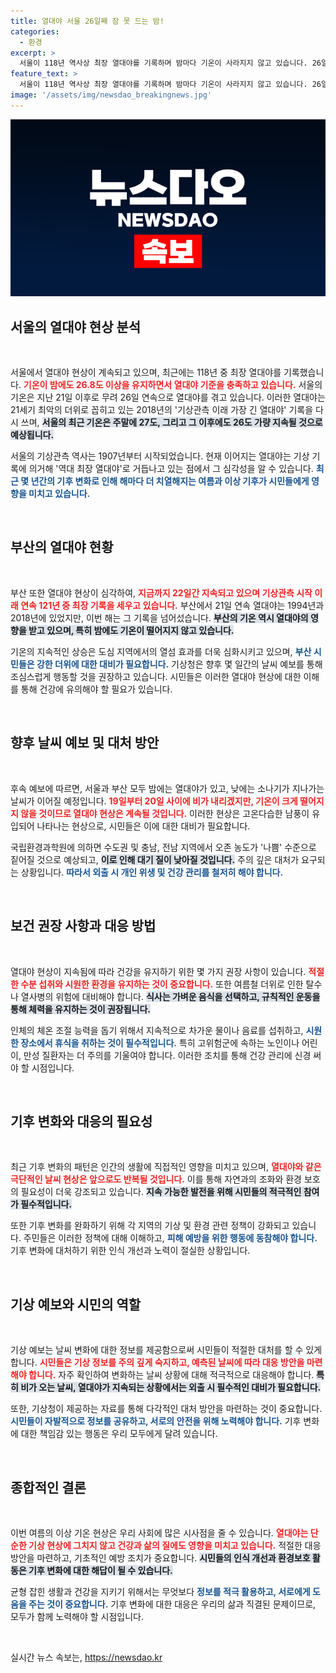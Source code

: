 ```yaml
---
title: 열대야 서울 26일째 잠 못 드는 밤!
categories:
  - 환경
excerpt: >
  서울이 118년 역사상 최장 열대야를 기록하며 밤마다 기온이 사라지지 않고 있습니다. 26일 연속 열대야를 겪고 있는 상황에서, 부산도 121년 만에 최장 기록을 세우며 위기감이 고조되고 있습니다. 여름의 끝자락, 이 기온은 언제까지 이어질까요?
feature_text: >
  서울이 118년 역사상 최장 열대야를 기록하며 밤마다 기온이 사라지지 않고 있습니다. 26일 연속 열대야를 겪고 있는 상황에서, 부산도 121년 만에 최장 기록을 세우며 위기감이 고조되고 있습니다. 여름의 끝자락, 이 기온은 언제까지 이어질까요?
image: '/assets/img/newsdao_breakingnews.jpg'
---
```


<p><img src="/assets/img/newsdao_breakingnews.jpg" alt="koreaapp 속보" /></p>

<h2 data-ke-size="size26">서울의 열대야 현상 분석</h2>

<p data-ke-size="size16">&nbsp;</p>

<p>서울에서 열대야 현상이 계속되고 있으며, 최근에는 118년 중 최장 열대야를 기록했습니다. <b><span style="color: #ee2323;">기온이 밤에도 26.8도 이상을 유지하면서 열대야 기준을 충족하고 있습니다.</span></b> 서울의 기온은 지난 21일 이후로 무려 26일 연속으로 열대야를 겪고 있습니다. 이러한 열대야는 21세기 최악의 더위로 꼽히고 있는 2018년의 '기상관측 이래 가장 긴 열대야' 기록을 다시 쓰며, <b><span style="background-color: #21538527;">서울의 최근 기온은 주말에 27도, 그리고 그 이후에도 26도 가량 지속될 것으로 예상됩니다.</span></b> </p>

<p>서울의 기상관측 역사는 1907년부터 시작되었습니다. 현재 이어지는 열대야는 기상 기록에 의거해 '역대 최장 열대야'로 거듭나고 있는 점에서 그 심각성을 알 수 있습니다. <b><span style="color: #1a5490;">최근 몇 년간의 기후 변화로 인해 해마다 더 치열해지는 여름과 이상 기후가 시민들에게 영향을 미치고 있습니다.</span></b></p>

<p data-ke-size="size16">&nbsp;</p>

<h2 data-ke-size="size26">부산의 열대야 현황</h2>

<p data-ke-size="size16">&nbsp;</p>

<p>부산 또한 열대야 현상이 심각하여, <b><span style="color: #ee2323;">지금까지 22일간 지속되고 있으며 기상관측 시작 이래 연속 121년 중 최장 기록을 세우고 있습니다.</span></b> 부산에서 21일 연속 열대야는 1994년과 2018년에 있었지만, 이번 해는 그 기록을 넘어섰습니다. <b><span style="background-color: #21538527;">부산의 기온 역시 열대야의 영향을 받고 있으며, 특히 밤에도 기온이 떨어지지 않고 있습니다.</span></b></p>

<p>기온의 지속적인 상승은 도심 지역에서의 열섬 효과를 더욱 심화시키고 있으며, <b><span style="color: #1a5490;">부산 시민들은 강한 더위에 대한 대비가 필요합니다.</span></b> 기상청은 향후 몇 일간의 날씨 예보를 통해 조심스럽게 행동할 것을 권장하고 있습니다. 시민들은 이러한 열대야 현상에 대한 이해를 통해 건강에 유의해야 할 필요가 있습니다.</p>

<p data-ke-size="size16">&nbsp;</p>

<h2 data-ke-size="size26">향후 날씨 예보 및 대처 방안</h2>

<p data-ke-size="size16">&nbsp;</p>

<p>후속 예보에 따르면, 서울과 부산 모두 밤에는 열대야가 있고, 낮에는 소나기가 지나가는 날씨가 이어질 예정입니다. <b><span style="color: #ee2323;">19일부터 20일 사이에 비가 내리겠지만, 기온이 크게 떨어지지 않을 것이므로 열대야 현상은 계속될 것입니다.</span></b> 이러한 현상은 고온다습한 남풍이 유입되어 나타나는 현상으로, 시민들은 이에 대한 대비가 필요합니다. </p>

<p>국립환경과학원에 의하면 수도권 및 충남, 전남 지역에서 오존 농도가 '나쁨' 수준으로 짙어질 것으로 예상되고, <b><span style="background-color: #21538527;">이로 인해 대기 질이 낮아질 것입니다.</span></b> 주의 깊은 대처가 요구되는 상황입니다. <b><span style="color: #1a5490;">따라서 외출 시 개인 위생 및 건강 관리를 철저히 해야 합니다.</span></b></p>

<p data-ke-size="size16">&nbsp;</p>

<h2 data-ke-size="size26">보건 권장 사항과 대응 방법</h2>

<p data-ke-size="size16">&nbsp;</p>

<p>열대야 현상이 지속됨에 따라 건강을 유지하기 위한 몇 가지 권장 사항이 있습니다. <b><span style="color: #ee2323;">적절한 수분 섭취와 시원한 환경을 유지하는 것이 중요합니다.</span></b> 또한 여름철 더위로 인한 탈수나 열사병의 위험에 대비해야 합니다. <b><span style="background-color: #21538527;">식사는 가벼운 음식을 선택하고, 규칙적인 운동을 통해 체력을 유지하는 것이 권장됩니다.</span></b> </p>

<p>인체의 체온 조절 능력을 돕기 위해서 지속적으로 차가운 물이나 음료를 섭취하고, <b><span style="color: #1a5490;">시원한 장소에서 휴식을 취하는 것이 필수적입니다.</span></b> 특히 고위험군에 속하는 노인이나 어린이, 만성 질환자는 더 주의를 기울여야 합니다. 이러한 조치를 통해 건강 관리에 신경 써야 할 시점입니다. </p>

<p data-ke-size="size16">&nbsp;</p>

<h2 data-ke-size="size26">기후 변화와 대응의 필요성</h2>

<p data-ke-size="size16">&nbsp;</p>

<p>최근 기후 변화의 패턴은 인간의 생활에 직접적인 영향을 미치고 있으며, <b><span style="color: #ee2323;">열대야와 같은 극단적인 날씨 현상은 앞으로도 반복될 것입니다.</span></b> 이를 통해 자연과의 조화와 환경 보호의 필요성이 더욱 강조되고 있습니다. <b><span style="background-color: #21538527;">지속 가능한 발전을 위해 시민들의 적극적인 참여가 필수적입니다.</span></b> </p>

<p>또한 기후 변화를 완화하기 위해 각 지역의 기상 및 환경 관련 정책이 강화되고 있습니다. 주민들은 이러한 정책에 대해 이해하고, <b><span style="color: #1a5490;">피해 예방을 위한 행동에 동참해야 합니다.</span></b> 기후 변화에 대처하기 위한 인식 개선과 노력이 절실한 상황입니다. </p>

<p data-ke-size="size16">&nbsp;</p>

<h2 data-ke-size="size26">기상 예보와 시민의 역할</h2>

<p data-ke-size="size16">&nbsp;</p>

<p>기상 예보는 날씨 변화에 대한 정보를 제공함으로써 시민들이 적절한 대처를 할 수 있게 합니다. <b><span style="color: #ee2323;">시민들은 기상 정보를 주의 깊게 숙지하고, 예측된 날씨에 따라 대응 방안을 마련해야 합니다.</span></b> 자주 확인하여 변화하는 날씨 상황에 대해 적극적으로 대응해야 합니다. <b><span style="background-color: #21538527;">특히 비가 오는 날씨, 열대야가 지속되는 상황에서는 외출 시 필수적인 대비가 필요합니다.</span></b> </p>

<p>또한, 기상청이 제공하는 자료를 통해 다각적인 대처 방안을 마련하는 것이 중요합니다. <b><span style="color: #1a5490;">시민들이 자발적으로 정보를 공유하고, 서로의 안전을 위해 노력해야 합니다.</span></b> 기후 변화에 대한 책임감 있는 행동은 우리 모두에게 달려 있습니다. </p>

<p data-ke-size="size16">&nbsp;</p>

<h2 data-ke-size="size26">종합적인 결론</h2>

<p data-ke-size="size16">&nbsp;</p>

<p>이번 여름의 이상 기온 현상은 우리 사회에 많은 시사점을 줄 수 있습니다. <b><span style="color: #ee2323;">열대야는 단순한 기상 현상에 그치지 않고 건강과 삶의 질에도 영향을 미치고 있습니다.</span></b> 적절한 대응 방안을 마련하고, 기초적인 예방 조치가 중요합니다. <b><span style="background-color: #21538527;">시민들의 인식 개선과 환경보호 활동은 기후 변화에 대한 해답이 될 수 있습니다.</span></b> </p>

<p>균형 잡힌 생활과 건강을 지키기 위해서는 무엇보다 <b><span style="color: #1a5490;">정보를 적극 활용하고, 서로에게 도움을 주는 것이 중요합니다.</span></b> 기후 변화에 대한 대응은 우리의 삶과 직결된 문제이므로, 모두가 함께 노력해야 할 시점입니다.</p>

<p data-ke-size="size16">&nbsp;</p>
실시간 뉴스 속보는, <a href="https://newsdao.kr" rel="dofollow">https://newsdao.kr</a>


